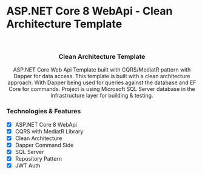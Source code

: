 # ASP.NET Core 8 WebApi - Clean Architecture Template
<br />
<p align="center">

  <h3 align="center">Clean Architecture Template</h3>

  <p align="center">
    ASP.NET Core Web Api Template built with CQRS/MediatR pattern with Dapper for data access. 
    This template is built with a clean architecture approach. With Dapper being used for queries against the database and EF Core for commands.
    Project is using Microsoft SQL Server database in the infrastructure layer for building & testing.
  </p>
</p>

### Technologies & Features

- [x] ASP.NET Core 8 WebApi
- [x] CQRS with MediatR Library
- [x] Clean Architecture
- [x] Dapper Command Side 
- [x] SQL Server
- [x] Repository Pattern 
- [x] JWT Auth  
